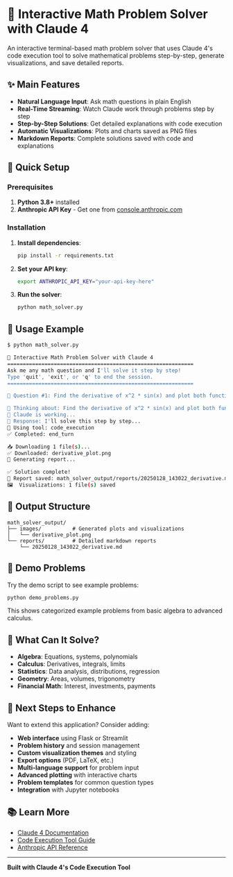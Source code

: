 # 🧮 Interactive Math Problem Solver with Claude 4

An interactive terminal-based math problem solver that uses Claude 4's code execution tool to solve mathematical problems step-by-step, generate visualizations, and save detailed reports.

## ✨ Main Features

- **Natural Language Input**: Ask math questions in plain English
- **Real-Time Streaming**: Watch Claude work through problems step by step
- **Step-by-Step Solutions**: Get detailed explanations with code execution
- **Automatic Visualizations**: Plots and charts saved as PNG files
- **Markdown Reports**: Complete solutions saved with code and explanations

## 🚀 Quick Setup

### Prerequisites

1. **Python 3.8+** installed
2. **Anthropic API Key** - Get one from [console.anthropic.com](https://console.anthropic.com)

### Installation

1. **Install dependencies**:

   ```bash
   pip install -r requirements.txt
   ```

2. **Set your API key**:

   ```bash
   export ANTHROPIC_API_KEY="your-api-key-here"
   ```

3. **Run the solver**:

   ```bash
   python math_solver.py
   ```

## 📱 Usage Example

```bash
$ python math_solver.py

🧮 Interactive Math Problem Solver with Claude 4
============================================================
Ask me any math question and I'll solve it step by step!
Type 'quit', 'exit', or 'q' to end the session.
============================================================

📝 Question #1: Find the derivative of x^2 * sin(x) and plot both functions

🤔 Thinking about: Find the derivative of x^2 * sin(x) and plot both functions
💭 Claude is working...
📝 Response: I'll solve this step by step...
🔧 Using tool: code_execution
✅ Completed: end_turn

📥 Downloading 1 file(s)...
✅ Downloaded: derivative_plot.png
📝 Generating report...

✅ Solution complete!
📄 Report saved: math_solver_output/reports/20250128_143022_derivative.md
🖼️  Visualizations: 1 file(s) saved
```

## 📂 Output Structure

```
math_solver_output/
├── images/          # Generated plots and visualizations
│   └── derivative_plot.png
└── reports/         # Detailed markdown reports
    └── 20250128_143022_derivative.md
```

## 🧪 Demo Problems

Try the demo script to see example problems:

```bash
python demo_problems.py
```

This shows categorized example problems from basic algebra to advanced calculus.

## 🎯 What Can It Solve?

- **Algebra**: Equations, systems, polynomials
- **Calculus**: Derivatives, integrals, limits
- **Statistics**: Data analysis, distributions, regression
- **Geometry**: Areas, volumes, trigonometry
- **Financial Math**: Interest, investments, payments

## 🔧 Next Steps to Enhance

Want to extend this application? Consider adding:

- **Web interface** using Flask or Streamlit
- **Problem history** and session management
- **Custom visualization themes** and styling
- **Export options** (PDF, LaTeX, etc.)
- **Multi-language support** for problem input
- **Advanced plotting** with interactive charts
- **Problem templates** for common question types
- **Integration** with Jupyter notebooks

## 📚 Learn More

- [Claude 4 Documentation](https://docs.anthropic.com/en/docs/models-overview)
- [Code Execution Tool Guide](https://docs.anthropic.com/en/docs/agents-and-tools/tool-use/code-execution-tool)
- [Anthropic API Reference](https://docs.anthropic.com/en/api)

---

**Built with Claude 4's Code Execution Tool**
